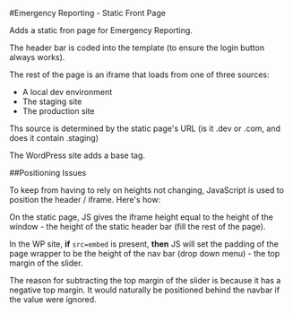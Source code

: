 #Emergency Reporting - Static Front Page

Adds a static fron page for Emergency Reporting. 

The header bar is coded into the template (to ensure the login button always works).

The rest of the page is an iframe that loads from one of three sources:

* A local dev environment
* The staging site
* The production site

Ths source is determined by the static page's URL (is it .dev or .com, and does it contain .staging)

The WordPress site adds a base tag.

##Positioning Issues

To keep from having to rely on heights not changing, JavaScript is used to position the header / iframe. Here's how:

On the static page, JS gives the iframe height equal to the height of the window - the height of the static header bar (fill  the rest of the page).

In the WP site, **if** `src=embed` is present, **then** JS will set the padding of the page wrapper to be the height of the nav bar (drop down menu) - the top margin of the slider.

The reason for subtracting the top margin of the slider is because it has a negative top margin. It would naturally be positioned behind the navbar if the value were ignored. 